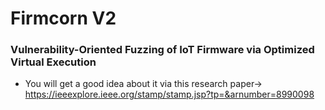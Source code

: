 # Firmcorn V2
### Vulnerability-Oriented Fuzzing of IoT Firmware via Optimized Virtual Execution

- You will get a good idea about it via this research paper-> https://ieeexplore.ieee.org/stamp/stamp.jsp?tp=&arnumber=8990098

